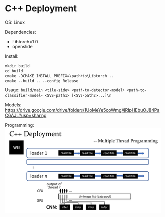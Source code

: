 # C++ Deployment

OS: Linux

Dependencies:
 - Libtorch=1.0
 - openslide

Install:
```
mkdir build
cd build
cmake -DCMAKE_INSTALL_PREFIX=\path\to\Libtorch ..
cmake --build .. --config Release
```

Usage:
`build/main <tile-side> <path-to-detector-model> <path-to-classifier-model> <SVS-path1> [<SVS-path2>...]\n`

Models:
https://drive.google.com/drive/folders/1UoMeYe5coWmgXjRIpHEbuOJ84PaC6AJL?usp=sharing

Programming:
![programming](programming.png)

